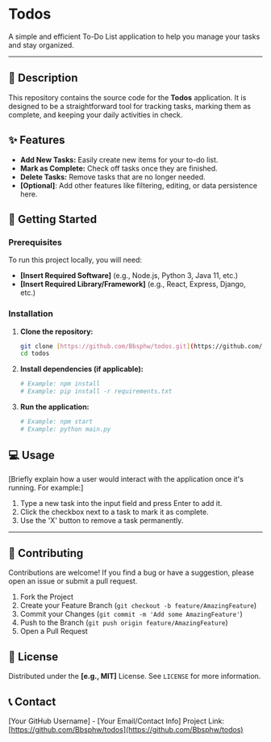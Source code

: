 # Todos

A simple and efficient To-Do List application to help you manage your tasks and stay organized.

---

## 📝 Description

This repository contains the source code for the **Todos** application. It is designed to be a straightforward tool for tracking tasks, marking them as complete, and keeping your daily activities in check.

## ✨ Features

* **Add New Tasks:** Easily create new items for your to-do list.
* **Mark as Complete:** Check off tasks once they are finished.
* **Delete Tasks:** Remove tasks that are no longer needed.
* **[Optional]**: Add other features like filtering, editing, or data persistence here.

## 🚀 Getting Started

### Prerequisites

To run this project locally, you will need:

* **[Insert Required Software]** (e.g., Node.js, Python 3, Java 11, etc.)
* **[Insert Required Library/Framework]** (e.g., React, Express, Django, etc.)

### Installation

1.  **Clone the repository:**
    ```bash
    git clone [https://github.com/Bbsphw/todos.git](https://github.com/Bbsphw/todos.git)
    cd todos
    ```
2.  **Install dependencies (if applicable):**
    ```bash
    # Example: npm install
    # Example: pip install -r requirements.txt
    ```
3.  **Run the application:**
    ```bash
    # Example: npm start
    # Example: python main.py
    ```

## 💻 Usage

[Briefly explain how a user would interact with the application once it's running. For example:]

1.  Type a new task into the input field and press Enter to add it.
2.  Click the checkbox next to a task to mark it as complete.
3.  Use the 'X' button to remove a task permanently.

---

## 🤝 Contributing

Contributions are welcome! If you find a bug or have a suggestion, please open an issue or submit a pull request.

1.  Fork the Project
2.  Create your Feature Branch (`git checkout -b feature/AmazingFeature`)
3.  Commit your Changes (`git commit -m 'Add some AmazingFeature'`)
4.  Push to the Branch (`git push origin feature/AmazingFeature`)
5.  Open a Pull Request

## 📄 License

Distributed under the **[e.g., MIT]** License. See `LICENSE` for more information.

## 📞 Contact

[Your GitHub Username] - [Your Email/Contact Info]
Project Link: [https://github.com/Bbsphw/todos](https://github.com/Bbsphw/todos)
